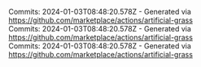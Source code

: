Commits: 2024-01-03T08:48:20.578Z - Generated via https://github.com/marketplace/actions/artificial-grass
<br>
Commits: 2024-01-03T08:48:20.578Z - Generated via https://github.com/marketplace/actions/artificial-grass
<br>
Commits: 2024-01-03T08:48:20.578Z - Generated via https://github.com/marketplace/actions/artificial-grass
<br>
